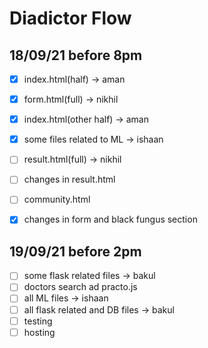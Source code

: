 # Diadictor Flow

## 18/09/21 before 8pm
- [x] index.html(half) -> aman
- [x] form.html(full) -> nikhil
- [x] index.html(other half) -> aman
- [x] some files related to ML -> ishaan
- [ ] result.html(full) -> nikhil
- [ ] changes in result.html
- [ ] community.html
- [x] changes in form and black fungus section


## 19/09/21 before 2pm
- [ ] some flask related files -> bakul
- [ ] doctors search ad practo.js
- [ ] all ML files -> ishaan
- [ ] all flask related and DB files -> bakul
- [ ] testing 
- [ ] hosting
